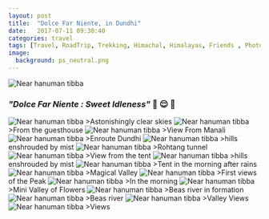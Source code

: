 ```yaml
---
layout: post
title:  "Dolce Far Niente, in Dundhi"
date:   2017-07-11 09:30:40
categories: travel
tags: [Travel, RoadTrip, Trekking, Himachal, Himalayas, Friends , Photoblog, WeekendDiaries]
image:
  background: ps_neutral.png
---
```


<img src="http://i.imgur.com/LAUCe6i.png" alt="Near hanuman tibba">

### *"Dolce Far Niente : Sweet Idleness"* :milky_way: :relieved: :milky_way:

<img src="http://i.imgur.com/aW7t291.png" alt="Near hanuman tibba">
>Astonishingly clear skies

<img src="http://i.imgur.com/mP2wjP1.png" alt="Near hanuman tibba">
>From the guesthouse


<img src="http://i.imgur.com/86mttFl.png" alt="Near hanuman tibba">
>View From Manali


<img src="http://i.imgur.com/hTwDTbz.png" alt="Near hanuman tibba">
>Enroute Dundhi

<img src="http://i.imgur.com/HmXUJA4.png" alt="Near hanuman tibba">
>hills enshrouded by mist 

<img src="http://i.imgur.com/kO6CE4c.png" alt="Near hanuman tibba">
>Rohtang tunnel

<img src="http://i.imgur.com/Icxq5V6.png" alt="Near hanuman tibba">
>View from the tent

<img src="http://i.imgur.com/scr33og.png" alt="Near hanuman tibba">
>hills enshrouded by mist

<img src="http://i.imgur.com/YAmOrB2.png" alt="Near hanuman tibba">
>Tent in the morning after rains

<img src="http://i.imgur.com/QyCJ79A.png" alt="Near hanuman tibba">
>Magical Valley

<img src="http://i.imgur.com/nWMlo5d.png" alt="Near hanuman tibba">
>First views of the Peak

<img src="http://i.imgur.com/ypC5Jcp.png" alt="Near hanuman tibba">
>In the morning

<img src="http://i.imgur.com/gXlY9z4.png" alt="Near hanuman tibba">
>Mini Valley of Flowers

<img src="http://i.imgur.com/AWhlwEq.png" alt="Near hanuman tibba">
>Beas river in formation

<img src="http://i.imgur.com/DUyG1dv.png" alt="Near hanuman tibba">
>Beas river

<img src="http://i.imgur.com/GYzH2C5.png" alt="Near hanuman tibba">
>Valley Views

<img src="http://i.imgur.com/43hLRhl.png" alt="Near hanuman tibba">
>Views 
